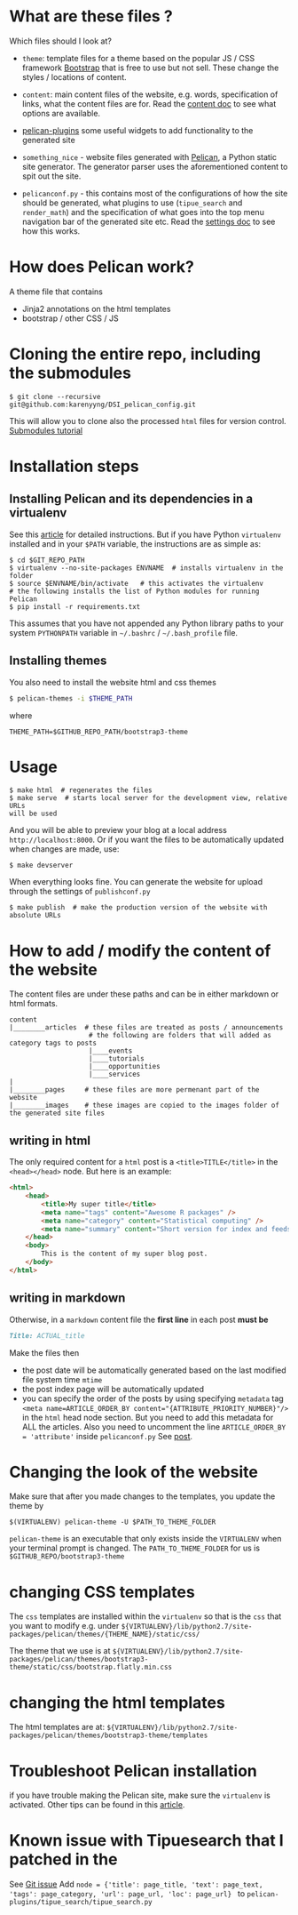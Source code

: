 # What are these files  ?

Which files should I look at?

* `theme`: template files for a theme based on the popular JS / CSS framework
  [Bootstrap](http://getbootstrap.com/) that is free to use but not sell. These
  change the styles / locations of content.
* `content`: main content files of the website, e.g. words, specification of
  links, what the content files are for. Read the
  [content doc](http://docs.getpelican.com/en/3.6.3/content.html) to see what
  options are available.
  
* [pelican-plugins](https://github.com/getpelican/pelican-plugins) some useful
  widgets to add functionality to the generated site 
* `something_nice` - website files generated with
  [Pelican](http://docs.getpelican.com/en/3.6.3/), a Python static site
  generator. The generator parser uses the aforementioned content to spit out
  the site.
* `pelicanconf.py` - this contains most of the configurations of how the site
  should be generated, what plugins to use (`tipue_search` and `render_math`)
  and the specification of what goes into the top menu navigation bar of the
  generated site etc. Read the
  [settings doc](docs.getpelican.com/en/3.6.3/settings.html) to see how this
  works.
 

# How does Pelican work?

A theme file that contains

* Jinja2 annotations on the html templates  
* bootstrap / other CSS / JS  


# Cloning the entire repo, including the submodules
```
$ git clone --recursive git@github.com:karenyyng/DSI_pelican_config.git
```
This will allow you to clone also the processed `html` files for version control.
[Submodules tutorial](https://git-scm.com/book/en/v2/Git-Tools-Submodules)

# Installation steps
## Installing Pelican and its dependencies in a virtualenv 
See this [article](http://karenyyng.github.io/using-virtualenv-for-safeguarding-research-project-dependencies.html) for 
detailed instructions.
But if you have Python `virtualenv` installed and in your `$PATH` variable, the instructions are as simple
as:
```
$ cd $GIT_REPO_PATH
$ virtualenv --no-site-packages ENVNAME  # installs virtualenv in the folder
$ source $ENVNAME/bin/activate   # this activates the virtualenv
# the following installs the list of Python modules for running Pelican
$ pip install -r requirements.txt  
```
This assumes that you have not appended any Python library paths to your system
`PYTHONPATH` variable in `~/.bashrc` / `~/.bash_profile` file.

## Installing themes 
You also need to install the website html and css themes 
```bash
$ pelican-themes -i $THEME_PATH
```
where 
```
THEME_PATH=$GITHUB_REPO_PATH/bootstrap3-theme
```

# Usage 
```
$ make html  # regenerates the files 
$ make serve  # starts local server for the development view, relative URLs
will be used   
```
And you will be able to preview your blog at a local address
`http://localhost:8000`.
Or if you want the files to be automatically updated when changes are made, use:
```
$ make devserver
```

When everything looks fine. You can generate the website for upload through the settings of 
`publishconf.py`
```
$ make publish  # make the production version of the website with absolute URLs
```


# How to add / modify the content of the website
The content files are under these paths and can be in either markdown or html
formats. 
```
content
|________articles  # these files are treated as posts / announcements
					# the following are folders that will added as category tags to posts
					|____events 
					|____tutorials
					|____opportunities 
					|____services 
|
|________pages     # these files are more permenant part of the website
|________images    # these images are copied to the images folder of the generated site files 
```

## writing in html
The only required content for a `html` post is a `<title>TITLE</title>` in the `<head></head>`
node. But here is an example:
```html
<html>
    <head>
        <title>My super title</title>
        <meta name="tags" content="Awesome R packages" />
        <meta name="category" content="Statistical computing" />
        <meta name="summary" content="Short version for index and feeds" />
    </head>
    <body>
        This is the content of my super blog post.
    </body>
</html>
```

## writing in markdown
Otherwise, in a `markdown` content file the __first line__ in each post __must be__ 
```markdown
Title: ACTUAL_title
```

Make the files then 
* the post date will be automatically generated based on the last modified file
		system time `mtime` 
* the post index page will be automatically updated 
* you can specify the order of the posts by using specifying `metadata` tag 
`<meta name=ARTICLE_ORDER_BY content="{ATTRIBUTE_PRIORITY_NUMBER}"/>`
in the `html` head node section. But you need to add this metadata for ALL the articles.
Also you need to uncomment the line `ARTICLE_ORDER_BY = 'attribute'` inside
`pelicanconf.py`
		See [post](http://stackoverflow.com/questions/18520046/how-can-i-control-the-order-of-pages-from-within-a-pelican-article-category).

# Changing the look of the website
Make sure that after you made changes to the templates, you update the theme by
```
$(VIRTUALENV) pelican-theme -U $PATH_TO_THEME_FOLDER
```
`pelican-theme` is an executable that only exists inside the `VIRTUALENV`
when your terminal prompt is changed.
The `PATH_TO_THEME_FOLDER` for us is `$GITHUB_REPO/bootstrap3-theme`

# changing CSS templates 
The `css` templates are installed within the `virtualenv` so that is the `css`
that you want to modify
e.g. under
`${VIRTUALENV}/lib/python2.7/site-packages/pelican/themes/{THEME_NAME}/static/css/`

The theme that we use is at
`${VIRTUALENV}/lib/python2.7/site-packages/pelican/themes/bootstrap3-theme/static/css/bootstrap.flatly.min.css`

# changing the html templates 
The html templates are at:
`${VIRTUALENV}/lib/python2.7/site-packages/pelican/themes/bootstrap3-theme/templates`


# Troubleshoot Pelican installation
if you have trouble making the Pelican site, make sure the `virtualenv` is
activated. 
Other tips can be found in this [article](http://karenyyng.github.io/using-virtualenv-for-safeguarding-research-project-dependencies.html). 


# Known issue with Tipuesearch that I patched in the 
See [Git issue](https://github.com/talha131/pelican-elegant/issues/147)
Add 
`
node = {'title': page_title, 'text': page_text, 'tags': page_category, 'url': page_url, 'loc': page_url} 
`
to `pelican-plugins/tipue_search/tipue_search.py`




